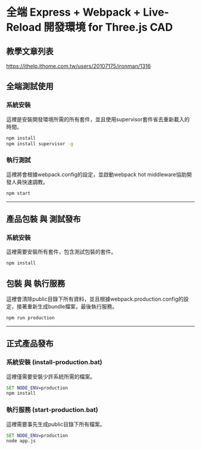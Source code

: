 # 全端 Express + Webpack + Live-Reload 開發環境 for Three.js CAD
## 教學文章列表
https://ithelp.ithome.com.tw/users/20107175/ironman/1316
## 全端測試使用
### 系統安裝
這裡是安裝開發環境所需的所有套件，並且使用supervisor套件省去重新載入的時間。
```cmd
npm install
npm install supervisor -g
```
### 執行測試
這裡將會根據webpack.config的設定，並啟動webpack hot middleware協助開發人員快速調教。
```cmd
npm start
```
---
## 產品包裝 與 測試發布
### 系統安裝
這裡需要安裝所有套件，包含測試包裝的套件。
```cmd
npm install
```
## 包裝 與 執行服務
這裡會清除public目錄下所有資料，並且根據webpack.production.config的設定，接著重新生成bundle檔案，最後執行服務。
```cmd
npm run production
```
---
## 正式產品發布
### 系統安裝 (install-production.bat)
這裡僅需要安裝少許系統所需的檔案。
```bat
SET NODE_ENV=production
npm install
```
### 執行服務 (start-production.bat)
這裡需要事先生成public目錄下所有檔案。
```bat
SET NODE_ENV=production
node app.js
```
